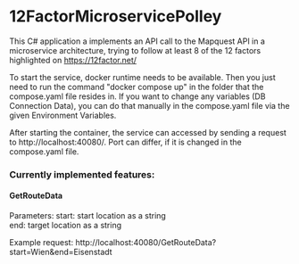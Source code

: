 # 12FactorMicroservicePolley
This C# application a implements an API call to the Mapquest API in a microservice architecture, trying to follow at least 8 of the 12 factors highlighted on https://12factor.net/

To start the service, docker runtime needs to be available. Then you just need to run the command "docker compose up" in the folder that the compose.yaml file resides in. If you want
to change any variables (DB Connection Data), you can do that manually in the compose.yaml file via the given Environment Variables.

After starting the container, the service can accessed by sending a request to http://localhost:40080/. Port can differ, if it is changed in the compose.yaml file.

### Currently implemented features:
#### GetRouteData
Parameters:
	start: start location as a string<br>
	end: target location as a string

Example request: http://localhost:40080/GetRouteData?start=Wien&end=Eisenstadt

